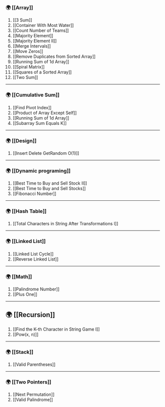 ### 🌍 [[Array]]

1. [[3 Sum]]
2. [[Container With Most Water]]
3. [[Count Number of Teams]]
4. [[Majority Element]]
5. [[Majority Element II]] 
6. [[Merge Intervals]]
7. [[Move Zeros]]
8. [[Remove Duplicates from Sorted Array]]
9. [[Running Sum of 1d Array]]
10. [[Spiral Matrix]]
11. [[Squares of a Sorted Array]]
12. [[Two Sum]]
--- 
### 🌍 [[Cumulative Sum]]

1. [[Find Pivot Index]]
2. [[Product of Array Except Self]]
3. [[Running Sum of 1d Array]]
4. [[Subarray Sum Equals K]]

---
### 🌍 [[Design]]

1.  [[Insert Delete GetRandom O(1)]]

---
### 🌍 [[Dynamic programing]]

1. [[Best Time to Buy and Sell Stock II]]
2. [[Best Time to Buy and Sell Stocks]]
3. [[Fibonacci Number]]
--- 
### 🌍 [[Hash Table]]

1. [[Total Characters in String After Transformations I]]
--- 
### 🌍 [[Linked List]]

1. [[Linked List Cycle]]
2. [[Reverse Linked List]]
---
### 🌍 [[Math]]

1. [[Palindrome Number]]
2. [[Plus One]]
---
## 🌍 [[Recursion]]

1.  [[Find the K-th Character in String Game I]]
2. [[Pow(x, n)]]
---

### 🌍 [[Stack]]

1. [[Valid Parentheses]]

---
### 🌍 [[Two Pointers]]

1.  [[Next Permutation]]
2. [[Valid Palindrome]]